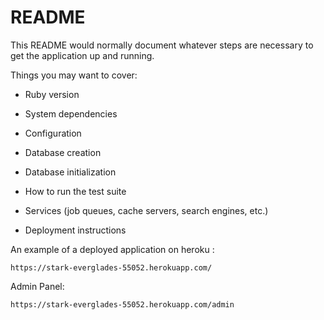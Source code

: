 # README

This README would normally document whatever steps are necessary to get the
application up and running.

Things you may want to cover:

* Ruby version

* System dependencies

* Configuration

* Database creation

* Database initialization

* How to run the test suite

* Services (job queues, cache servers, search engines, etc.)

* Deployment instructions


An example of a deployed application on heroku :

    https://stark-everglades-55052.herokuapp.com/
        
Admin Panel:
    
    https://stark-everglades-55052.herokuapp.com/admin

      

         
